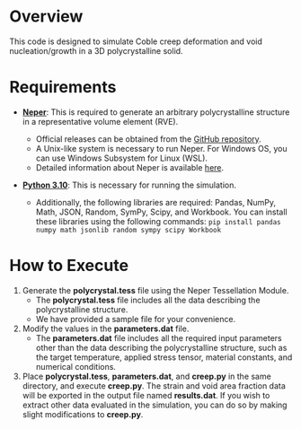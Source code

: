 # Overview
This code is designed to simulate Coble creep deformation and void nucleation/growth in a 3D polycrystalline solid.

# Requirements
* [**Neper**](https://neper.info/index.html): This is required to generate an arbitrary polycrystalline structure in a representative volume element (RVE).
  * Official releases can be obtained from the [GitHub repository](https://github.com/neperfepx/neper).
  * A Unix-like system is necessary to run Neper. For Windows OS, you can use Windows Subsystem for Linux (WSL).
  * Detailed information about Neper is available [here](https://neper.info/index.html).
 
* [**Python 3.10**](https://www.python.org/downloads/): This is necessary for running the simulation.
  * Additionally, the following libraries are required: Pandas, NumPy, Math, JSON, Random, SymPy, Scipy, and Workbook. You can install these libraries using the following commands:
    `pip install pandas numpy math jsonlib random sympy scipy Workbook`

# How to Execute
1. Generate the **polycrystal.tess** file using the Neper Tessellation Module.
   * The **polycrystal.tess** file includes all the data describing the polycrystalline structure.
   * We have provided a sample file for your convenience.
2. Modify the values in the **parameters.dat** file.
   * The **parameters.dat** file includes all the required input parameters other than the data describing the polycrystalline structure, such as the target temperature, applied stress tensor, material constants, and numerical conditions.
3. Place **polycrystal.tess**, **parameters.dat**, and **creep.py** in the same directory, and execute **creep.py**. The strain and void area fraction data will be exported in the output file named **results.dat**. If you wish to extract other data evaluated in the simulation, you can do so by making slight modifications to **creep.py**.
